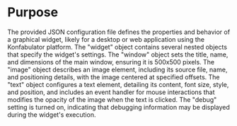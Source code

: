 # Purpose
The provided JSON configuration file defines the properties and behavior of a graphical widget, likely for a desktop or web application using the Konfabulator platform. The "widget" object contains several nested objects that specify the widget's settings. The "window" object sets the title, name, and dimensions of the main window, ensuring it is 500x500 pixels. The "image" object describes an image element, including its source file, name, and positioning details, with the image centered at specified offsets. The "text" object configures a text element, detailing its content, font size, style, and position, and includes an event handler for mouse interactions that modifies the opacity of the image when the text is clicked. The "debug" setting is turned on, indicating that debugging information may be displayed during the widget's execution.
